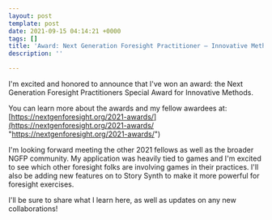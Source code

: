 ```yaml
---
layout: post
template: post
date: 2021-09-15 04:14:21 +0000
tags: []
title: 'Award: Next Generation Foresight Practitioner – Innovative Methods'
description: ''

---
```

I'm excited and honored to announce that I've won an award: the Next Generation Foresight Practitioners Special Award for Innovative Methods.

You can learn more about the awards and my fellow awardees at: [https://nextgenforesight.org/2021-awards/](https://nextgenforesight.org/2021-awards/ "https://nextgenforesight.org/2021-awards/")

I'm looking forward meeting the other 2021 fellows as well as the broader NGFP community. My application was heavily tied to games and I'm excited to see which other foresight folks are involving games in their practices. I'll also be adding new features on to Story Synth to make it more powerful for foresight exercises.

I'll be sure to share what I learn here, as well as updates on any new collaborations!